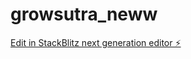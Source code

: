# growsutra_neww

[Edit in StackBlitz next generation editor ⚡️](https://stackblitz.com/~/github.com/harshvadhiya/growsutra_neww)